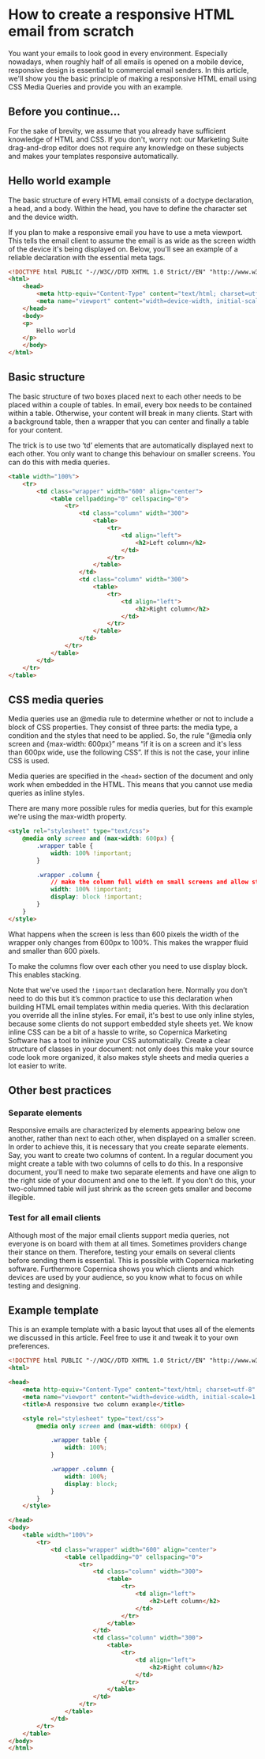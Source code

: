 # How to create a responsive HTML email from scratch

You want your emails to look good in every environment. Especially nowadays, when roughly half of all emails is opened on a mobile device, responsive design is essential to commercial email senders. In this article, we'll show you the basic principle of making a responsive HTML email using CSS Media Queries and provide you with an example.

## Before you continue...

For the sake of brevity, we assume that you already have sufficient knowledge of HTML and CSS. If you don't, worry not: our Marketing Suite drag-and-drop editor does not require any knowledge on these subjects and makes your templates responsive automatically.

## Hello world example
The basic structure of every HTML email consists of a doctype declaration, a head, and a body. Within the head, you have to define the character set and the device width. 

If you plan to make a responsive email you have to use a meta viewport. This tells the email client to assume the email is as wide as the screen width of the device it's being displayed on. Below, you'll see an example of a reliable declaration with the essential meta tags.

```html
<!DOCTYPE html PUBLIC "-//W3C//DTD XHTML 1.0 Strict//EN" "http://www.w3.org/TR/xhtml1/DTD/xhtml1-strict.dtd">
<html>
    <head>
        <meta http-equiv="Content-Type" content="text/html; charset=utf-8" />
        <meta name="viewport" content="width=device-width, initial-scale=1.0"/>
    </head>
    <body>
    <p>
        Hello world
    </p>
    </body>
</html>
```

## Basic structure
The basic structure of two boxes placed next to each other needs to be placed within a couple of tables. In email, every box needs to be contained within a table. Otherwise, your content will break in many clients. Start with a background table, then a wrapper that you can center and finally a table for your content.

The trick is to use two ‘td’ elements that are automatically displayed next to each other. You only want to change this behaviour on smaller screens. You can do this with media queries. 

```html
<table width="100%">
    <tr>
        <td class="wrapper" width="600" align="center">
            <table cellpadding="0" cellspacing="0">
                <tr>
                    <td class="column" width="300">
                        <table>
                            <tr>
                                <td align="left">
                                    <h2>Left column</h2>
                                </td>
                            </tr>
                        </table>
                    </td>
                    <td class="column" width="300">
                        <table>
                            <tr>
                                <td align="left">
                                    <h2>Right column</h2>
                                </td>
                            </tr>
                        </table>
                    </td>
                </tr>
            </table>
        </td>
    </tr>
</table>
```

## CSS media queries

Media queries use an @media rule to determine whether or not to include a block of CSS properties. They consist of three parts: the media type, a condition and the styles that need to be applied. So, the rule “@media only screen and {max-width: 600px}” means “if it is on a screen and it's less than 600px wide, use the following CSS”. If this is not the case, your inline CSS is used.

Media queries are specified in the `<head>` section of the document and only work when embedded in the HTML. This means that you cannot use media queries as inline styles.

There are many more possible rules for media queries, but for this example we're using the max-width property. 

```html
<style rel="stylesheet" type="text/css">
    @media only screen and (max-width: 600px) {
        .wrapper table {
            width: 100% !important;
        }

        .wrapper .column {
            // make the column full width on small screens and allow stacking
            width: 100% !important;
            display: block !important;
        }
    }
</style>
```

What happens when the screen is less than 600 pixels the width of the wrapper only changes from 600px to 100%. This makes the wrapper fluid and smaller than 600 pixels. 

To make the columns flow over each other you need to use display block. This enables stacking.

Note that we've used the `!important` declaration here. Normally you don’t need to do this but it’s common practice to use this declaration when building HTML email templates within media queries. With this declaration you override all the inline styles. For email, it's best to use only inline styles, because some clients do not support embedded style sheets yet. We know inline CSS can be a bit of a hassle to write, so Copernica Marketing Software has a tool to inlinize your CSS automatically. Create a clear structure of classes in your document: not only does this make your source code look more organized, it also makes style sheets and media queries a lot easier to write.

## Other best practices

### Separate elements
Responsive emails are characterized by elements appearing below one another, rather than next to each other, when displayed on a smaller screen. In order to achieve this, it is necessary that you create separate elements. Say, you want to create two columns of content. In a regular document you might create a table with two columns of cells to do this. In a responsive document, you'll need to make two separate elements and have one align to the right side of your document and one to the left. If you don't do this, your two-columned table will just shrink as the screen gets smaller and become illegible.

### Test for all email clients
Although most of the major email clients support media queries, not everyone is on board with them at all times. Sometimes providers change their stance on them. Therefore, testing your emails on several clients before sending them is essential. This is possible with Copernica marketing software. Furthermore Copernica shows you which clients and which devices are used by your audience, so you know what to focus on while testing and designing. 

## Example template

This is an example template with a basic layout that uses all of the elements we discussed in this article. Feel free to use it and tweak it to your own preferences.

```html
<!DOCTYPE html PUBLIC "-//W3C//DTD XHTML 1.0 Strict//EN" "http://www.w3.org/TR/xhtml1/DTD/xhtml1-strict.dtd">
<html>

<head>
    <meta http-equiv="Content-Type" content="text/html; charset=utf-8" />
    <meta name="viewport" content="width=device-width, initial-scale=1.0" />
    <title>A responsive two column example</title>

    <style rel="stylesheet" type="text/css">
        @media only screen and (max-width: 600px) {

            .wrapper table {
                width: 100%;
            }

            .wrapper .column {
                width: 100%;
                display: block;
            }
        }
    </style>

</head>
<body>
    <table width="100%">
        <tr>
            <td class="wrapper" width="600" align="center">
                <table cellpadding="0" cellspacing="0">
                    <tr>
                        <td class="column" width="300">
                            <table>
                                <tr>
                                    <td align="left">
                                        <h2>Left column</h2>
                                    </td>
                                </tr>
                            </table>
                        </td>
                        <td class="column" width="300">
                            <table>
                                <tr>
                                    <td align="left">
                                        <h2>Right column</h2>
                                    </td>
                                </tr>
                            </table>
                        </td>
                    </tr>
                </table>
            </td>
        </tr>
    </table>
</body>
</html>
```
